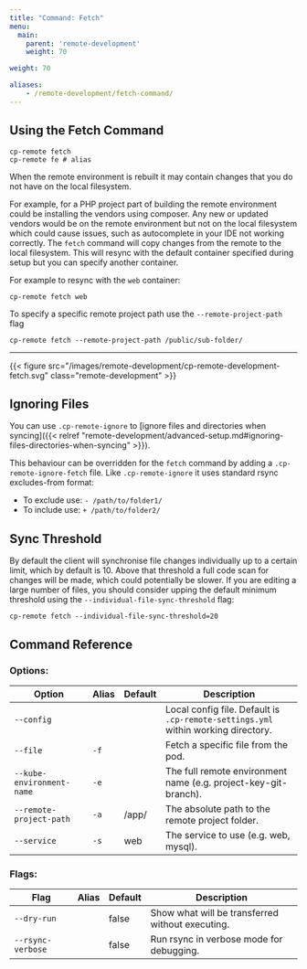```yaml
---
title: "Command: Fetch"
menu:
  main:
    parent: 'remote-development'
    weight: 70

weight: 70

aliases:
    - /remote-development/fetch-command/
---
```

## Using the Fetch Command

```
cp-remote fetch
cp-remote fe # alias
```

When the remote environment is rebuilt it may contain changes that you do not have on the local filesystem.

For example, for a PHP project part of building the remote environment could be installing the vendors using composer. Any new or updated vendors would be on the remote environment but not on the local filesystem which could cause issues, such as autocomplete in your IDE not working correctly. The `fetch` command will copy changes from the remote to the local filesystem. This will resync with the default container specified during setup but you can specify another container.

For example to resync with the `web` container:

```
cp-remote fetch web
```

To specify a specific remote project path use the `--remote-project-path` flag
```
cp-remote fetch --remote-project-path /public/sub-folder/
```

***

{{< figure src="/images/remote-development/cp-remote-development-fetch.svg" class="remote-development" >}}

## Ignoring Files

You can use `.cp-remote-ignore` to [ignore files and directories when syncing]({{< relref "remote-development/advanced-setup.md#ignoring-files-directories-when-syncing" >}}).

This behaviour can be overridden for the `fetch` command by adding a `.cp-remote-ignore-fetch` file. Like `.cp-remote-ignore` it uses standard rsync excludes-from format:

- To exclude use: `- /path/to/folder1/`
- To include use: `+ /path/to/folder2/`

## Sync Threshold

By default the client will synchronise file changes individually up to a certain limit, which by default is 10. Above that threshold a full code scan for changes will be made, which could potentially be slower. If you are editing a large number of files, you should consider upping the default minimum threshold using the `--individual-file-sync-threshold` flag:

```
cp-remote fetch --individual-file-sync-threshold=20
```

## Command Reference

### Options:

Option | Alias | Default | Description
-------|-------|---------|------------
`--config`                         |      |       | Local config file. Default is `.cp-remote-settings.yml` within working directory.
`--file`                           | `-f` |       | Fetch a specific file from the pod.
`--kube-environment-name`          | `-e` |       | The full remote environment name (e.g. project-key-git-branch).
`--remote-project-path`            | `-a` | /app/ | The absolute path to the remote project folder.
`--service`                        | `-s` | web   | The service to use (e.g. web, mysql).

### Flags:

Flag | Alias | Default | Description
-----|-------|---------|------------
`--dry-run`       |      | false | Show what will be transferred without executing.
`--rsync-verbose` |      | false | Run rsync in verbose mode for debugging.

